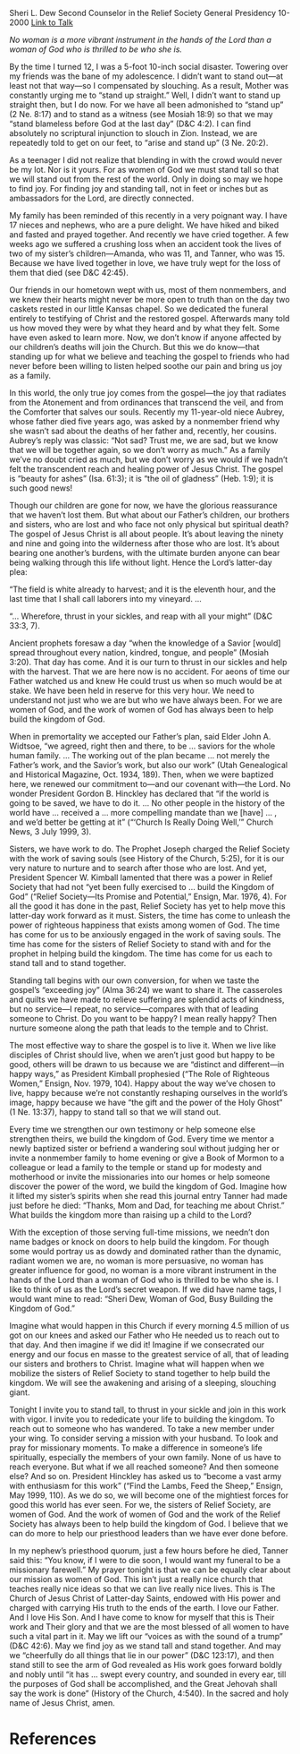 Sheri L. Dew
Second Counselor in the Relief Society General Presidency
10-2000
[Link to Talk](https://www.churchofjesuschrist.org/study/general-conference/2000/10/stand-tall-and-stand-together?lang=eng)

_No woman is a more vibrant instrument in the hands of the Lord than a woman of God who is thrilled to be who she is._

By the time I turned 12, I was a 5-foot 10-inch social disaster. Towering over my friends was the bane of my adolescence. I didn’t want to stand out—at least not that way—so I compensated by slouching. As a result, Mother was constantly urging me to “stand up straight.” Well, I didn’t want to stand up straight then, but I do now. For we have all been admonished to “stand up” (2 Ne. 8:17) and to stand as a witness (see Mosiah 18:9) so that we may “stand blameless before God at the last day” (D&C 4:2). I can find absolutely no scriptural injunction to slouch in Zion. Instead, we are repeatedly told to get on our feet, to “arise and stand up” (3 Ne. 20:2).

As a teenager I did not realize that blending in with the crowd would never be my lot. Nor is it yours. For as women of God we must stand tall so that we will stand out from the rest of the world. Only in doing so may we hope to find joy. For finding joy and standing tall, not in feet or inches but as ambassadors for the Lord, are directly connected.

My family has been reminded of this recently in a very poignant way. I have 17 nieces and nephews, who are a pure delight. We have hiked and biked and fasted and prayed together. And recently we have cried together. A few weeks ago we suffered a crushing loss when an accident took the lives of two of my sister’s children—Amanda, who was 11, and Tanner, who was 15. Because we have lived together in love, we have truly wept for the loss of them that died (see D&C 42:45).

Our friends in our hometown wept with us, most of them nonmembers, and we knew their hearts might never be more open to truth than on the day two caskets rested in our little Kansas chapel. So we dedicated the funeral entirely to testifying of Christ and the restored gospel. Afterwards many told us how moved they were by what they heard and by what they felt. Some have even asked to learn more. Now, we don’t know if anyone affected by our children’s deaths will join the Church. But this we do know—that standing up for what we believe and teaching the gospel to friends who had never before been willing to listen helped soothe our pain and bring us joy as a family.

In this world, the only true joy comes from the gospel—the joy that radiates from the Atonement and from ordinances that transcend the veil, and from the Comforter that salves our souls. Recently my 11-year-old niece Aubrey, whose father died five years ago, was asked by a nonmember friend why she wasn’t sad about the deaths of her father and, recently, her cousins. Aubrey’s reply was classic: “Not sad? Trust me, we are sad, but we know that we will be together again, so we don’t worry as much.” As a family we’ve no doubt cried as much, but we don’t worry as we would if we hadn’t felt the transcendent reach and healing power of Jesus Christ. The gospel is “beauty for ashes” (Isa. 61:3); it is “the oil of gladness” (Heb. 1:9); it is such good news!

Though our children are gone for now, we have the glorious reassurance that we haven’t lost them. But what about our Father’s children, our brothers and sisters, who are lost and who face not only physical but spiritual death? The gospel of Jesus Christ is all about people. It’s about leaving the ninety and nine and going into the wilderness after those who are lost. It’s about bearing one another’s burdens, with the ultimate burden anyone can bear being walking through this life without light. Hence the Lord’s latter-day plea:

“The field is white already to harvest; and it is the eleventh hour, and the last time that I shall call laborers into my vineyard. …

“… Wherefore, thrust in your sickles, and reap with all your might” (D&C 33:3, 7).

Ancient prophets foresaw a day “when the knowledge of a Savior [would] spread throughout every nation, kindred, tongue, and people” (Mosiah 3:20). That day has come. And it is our turn to thrust in our sickles and help with the harvest. That we are here now is no accident. For aeons of time our Father watched us and knew He could trust us when so much would be at stake. We have been held in reserve for this very hour. We need to understand not just who we are but who we have always been. For we are women of God, and the work of women of God has always been to help build the kingdom of God.

When in premortality we accepted our Father’s plan, said Elder John A. Widtsoe, “we agreed, right then and there, to be … saviors for the whole human family. … The working out of the plan became … not merely the Father’s work, and the Savior’s work, but also our work” (Utah Genealogical and Historical Magazine, Oct. 1934, 189). Then, when we were baptized here, we renewed our commitment to—and our covenant with—the Lord. No wonder President Gordon B. Hinckley has declared that “if the world is going to be saved, we have to do it. … No other people in the history of the world have … received a … more compelling mandate than we [have] … , and we’d better be getting at it” (“‘Church Is Really Doing Well,’” Church News, 3 July 1999, 3).

Sisters, we have work to do. The Prophet Joseph charged the Relief Society with the work of saving souls (see History of the Church, 5:25), for it is our very nature to nurture and to search after those who are lost. And yet, President Spencer W. Kimball lamented that there was a power in Relief Society that had not “yet been fully exercised to … build the Kingdom of God” (“Relief Society—Its Promise and Potential,” Ensign, Mar. 1976, 4). For all the good it has done in the past, Relief Society has yet to help move this latter-day work forward as it must. Sisters, the time has come to unleash the power of righteous happiness that exists among women of God. The time has come for us to be anxiously engaged in the work of saving souls. The time has come for the sisters of Relief Society to stand with and for the prophet in helping build the kingdom. The time has come for us each to stand tall and to stand together.

Standing tall begins with our own conversion, for when we taste the gospel’s “exceeding joy” (Alma 36:24) we want to share it. The casseroles and quilts we have made to relieve suffering are splendid acts of kindness, but no service—I repeat, no service—compares with that of leading someone to Christ. Do you want to be happy? I mean really happy? Then nurture someone along the path that leads to the temple and to Christ.

The most effective way to share the gospel is to live it. When we live like disciples of Christ should live, when we aren’t just good but happy to be good, others will be drawn to us because we are “distinct and different—in happy ways,” as President Kimball prophesied (“The Role of Righteous Women,” Ensign, Nov. 1979, 104). Happy about the way we’ve chosen to live, happy because we’re not constantly reshaping ourselves in the world’s image, happy because we have “the gift and the power of the Holy Ghost” (1 Ne. 13:37), happy to stand tall so that we will stand out.

Every time we strengthen our own testimony or help someone else strengthen theirs, we build the kingdom of God. Every time we mentor a newly baptized sister or befriend a wandering soul without judging her or invite a nonmember family to home evening or give a Book of Mormon to a colleague or lead a family to the temple or stand up for modesty and motherhood or invite the missionaries into our homes or help someone discover the power of the word, we build the kingdom of God. Imagine how it lifted my sister’s spirits when she read this journal entry Tanner had made just before he died: “Thanks, Mom and Dad, for teaching me about Christ.” What builds the kingdom more than raising up a child to the Lord?

With the exception of those serving full-time missions, we needn’t don name badges or knock on doors to help build the kingdom. For though some would portray us as dowdy and dominated rather than the dynamic, radiant women we are, no woman is more persuasive, no woman has greater influence for good, no woman is a more vibrant instrument in the hands of the Lord than a woman of God who is thrilled to be who she is. I like to think of us as the Lord’s secret weapon. If we did have name tags, I would want mine to read: “Sheri Dew, Woman of God, Busy Building the Kingdom of God.”

Imagine what would happen in this Church if every morning 4.5 million of us got on our knees and asked our Father who He needed us to reach out to that day. And then imagine if we did it! Imagine if we consecrated our energy and our focus en masse to the greatest service of all, that of leading our sisters and brothers to Christ. Imagine what will happen when we mobilize the sisters of Relief Society to stand together to help build the kingdom. We will see the awakening and arising of a sleeping, slouching giant.

Tonight I invite you to stand tall, to thrust in your sickle and join in this work with vigor. I invite you to rededicate your life to building the kingdom. To reach out to someone who has wandered. To take a new member under your wing. To consider serving a mission with your husband. To look and pray for missionary moments. To make a difference in someone’s life spiritually, especially the members of your own family. None of us have to reach everyone. But what if we all reached someone? And then someone else? And so on. President Hinckley has asked us to “become a vast army with enthusiasm for this work” (“Find the Lambs, Feed the Sheep,” Ensign, May 1999, 110). As we do so, we will become one of the mightiest forces for good this world has ever seen. For we, the sisters of Relief Society, are women of God. And the work of women of God and the work of the Relief Society has always been to help build the kingdom of God. I believe that we can do more to help our priesthood leaders than we have ever done before.

In my nephew’s priesthood quorum, just a few hours before he died, Tanner said this: “You know, if I were to die soon, I would want my funeral to be a missionary farewell.” My prayer tonight is that we can be equally clear about our mission as women of God. This isn’t just a really nice church that teaches really nice ideas so that we can live really nice lives. This is The Church of Jesus Christ of Latter-day Saints, endowed with His power and charged with carrying His truth to the ends of the earth. I love our Father. And I love His Son. And I have come to know for myself that this is Their work and Their glory and that we are the most blessed of all women to have such a vital part in it. May we lift our “voices as with the sound of a trump” (D&C 42:6). May we find joy as we stand tall and stand together. And may we “cheerfully do all things that lie in our power” (D&C 123:17), and then stand still to see the arm of God revealed as His work goes forward boldly and nobly until “it has … swept every country, and sounded in every ear, till the purposes of God shall be accomplished, and the Great Jehovah shall say the work is done” (History of the Church, 4:540). In the sacred and holy name of Jesus Christ, amen.

# References
